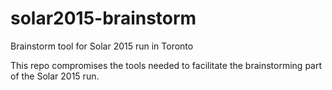# solar2015-brainstorm
Brainstorm tool for Solar 2015 run in Toronto

This repo compromises the tools needed to facilitate the brainstorming part of the Solar 2015 run.

